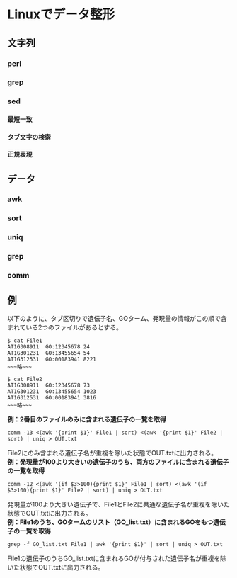 # Linuxでデータ整形
## 文字列
### perl
### grep
### sed
#### 最短一致
#### タブ文字の検索
#### 正規表現
## データ
### awk
### sort
### uniq
### grep
### comm

## 例
以下のように、タブ区切りで遺伝子名、GOターム、発現量の情報がこの順で含まれている2つのファイルがあるとする。
```
$ cat File1
AT1G308911  GO:12345678 24
AT1G301231  GO:13455654 54
AT1G312531  GO:00183941 8221
~~~略~~~

$ cat File2
AT1G308911  GO:12345678 73
AT1G301231  GO:13455654 1023
AT1G312531  GO:00183941 3816
~~~略~~~

```
**例：2番目のファイルのみに含まれる遺伝子の一覧を取得**
```
comm -13 <(awk '{print $1}' File1 | sort) <(awk '{print $1}' File2 | sort) | uniq > OUT.txt
```
File2にのみ含まれる遺伝子名が重複を除いた状態でOUT.txtに出力される。<br>
**例：発現量が100より大きいの遺伝子のうち、両方のファイルに含まれる遺伝子の一覧を取得**
```
comm -12 <(awk '(if $3>100){print $1}' File1 | sort) <(awk '(if $3>100){print $1}' File2 | sort) | uniq > OUT.txt
```
発現量が100より大きい遺伝子で、File1とFile2に共通な遺伝子名が重複を除いた状態でOUT.txtに出力される。<br>
**例：File1のうち、GOタームのリスト（GO_list.txt）に含まれるGOをもつ遺伝子の一覧を取得**
```
grep -f GO_list.txt File1 | awk '{print $1}' | sort | uniq > OUT.txt
```
File1の遺伝子のうちGO_list.txtに含まれるGOが付与された遺伝子名が重複を除いた状態でOUT.txtに出力される。<br>
